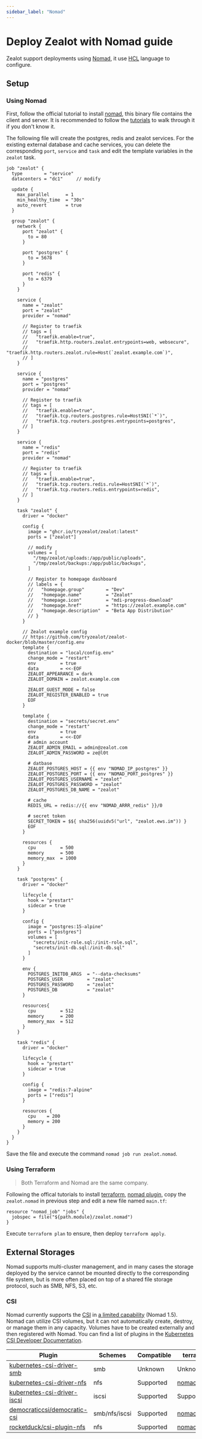 ```yaml
---
sidebar_label: "Nomad"
---
```


# Deploy Zealot with Nomad guide

Zealot support deployments using [Nomad](https://www.nomadproject.io/), it use [HCL](https://developer.hashicorp.com/nomad/docs/job-specification/hcl2) language to configure.

## Setup

### Using Nomad

First, follow the official tutorial to install [nomad](https://developer.hashicorp.com/nomad/docs/install), this binary file contains the client and server. It is recommended to follow the [tutorials](https://developer.hashicorp.com/nomad/tutorials/get-started) to walk through it if you don't know it.

The following file will create the postgres, redis and zealot services.
For the existing external database and cache services,
you can delete the corresponding `port`, `service` and `task` and edit the template variables in the `zealot` task.

```hcl title="zealot.nomad"
job "zealot" {
  type        = "service"
  datacenters = "dc1"     // modify

  update {
    max_parallel      = 1
    min_healthy_time  = "30s"
    auto_revert       = true
  }

  group "zealot" {
    network {
      port "zealot" {
        to = 80
      }

      port "postgres" {
        to = 5678
      }

      port "redis" {
        to = 6379
      }
    }

    service {
      name = "zealot"
      port = "zealot"
      provider = "nomad"

      // Register to traefik
      // tags = [
      //   "traefik.enable=true",
      //   "traefik.http.routers.zealot.entrypoints=web, websecure",
      //   "traefik.http.routers.zealot.rule=Host(`zealot.example.com`)",
      // ]
    }

    service {
      name = "postgres"
      port = "postgres"
      provider = "nomad"

      // Register to traefik
      // tags = [
      //   "traefik.enable=true",
      //   "traefik.tcp.routers.postgres.rule=HostSNI(`*`)",
      //   "traefik.tcp.routers.postgres.entrypoints=postgres",
      // ]
    }

    service {
      name = "redis"
      port = "redis"
      provider = "nomad"

      // Register to traefik
      // tags = [
      //   "traefik.enable=true",
      //   "traefik.tcp.routers.redis.rule=HostSNI(`*`)",
      //   "traefik.tcp.routers.redis.entrypoints=redis",
      // ]
    }

    task "zealot" {
      driver = "docker"

      config {
        image = "ghcr.io/tryzealot/zealot:latest"
        ports = ["zealot"]

        // modify
        volumes = [
          "/tmp/zealot/uploads:/app/public/uploads",
          "/tmp/zealot/backups:/app/public/backups",
        ]

        // Register to homepage dashboard
        // labels = {
        //   "homepage.group"        = "Dev"
        //   "homepage.name"         = "Zealot"
        //   "homepage.icon"         = "mdi-progress-download"
        //   "homepage.href"         = "https://zealot.example.com"
        //   "homepage.description"  = "Beta App Distribution"
        // }
      }

      // Zealot example config
      // https://github.com/tryzealot/zealot-docker/blob/master/config.env
      template {
        destination = "local/config.env"
        change_mode = "restart"
        env         = true
        data        = <<-EOF
        ZEALOT_APPEARANCE = dark
        ZEALOT_DOMAIN = zealot.example.com

        ZEALOT_GUEST_MODE = false
        ZEALOT_REGISTER_ENABLED = true
        EOF
      }

      template {
        destination = "secrets/secret.env"
        change_mode = "restart"
        env         = true
        data        = <<-EOF
        # admin account
        ZEALOT_ADMIN_EMAIL = admin@zealot.com
        ZEALOT_ADMIN_PASSWORD = ze@l0t

        # datbase
        ZEALOT_POSTGRES_HOST = {{ env "NOMAD_IP_postgres" }}
        ZEALOT_POSTGRES_PORT = {{ env "NOMAD_PORT_postgres" }}
        ZEALOT_POSTGRES_USERNAME = "zealot"
        ZEALOT_POSTGRES_PASSWORD = "zealot"
        ZEALOT_POSTGRES_DB_NAME = "zealot"

        # cache
        REDIS_URL = redis://{{ env "NOMAD_ARRR_redis" }}/0

        # secret token
        SECRET_TOKEN = $${ sha256(uuidv5("url", "zealot.ews.im")) }
        EOF
      }

      resources {
        cpu         = 500
        memory      = 500
        memory_max  = 1000
      }
    }

    task "postgres" {
      driver = "docker"

      lifecycle {
        hook = "prestart"
        sidecar = true
      }

      config {
        image = "postgres:15-alpine"
        ports = ["postgres"]
        volumes = [
          "secrets/init-role.sql:/init-role.sql",
          "secrets/init-db.sql:/init-db.sql"
        ]
      }

      env {
        POSTGRES_INITDB_ARGS  = "--data-checksums"
        POSTGRES_USER         = "zealot"
        POSTGRES_PASSWORD     = "zealot"
        POSTGRES_DB           = "zealot"
      }

      resources{
        cpu         = 512
        memory      = 200
        memory_max  = 512
      }
    }

    task "redis" {
      driver = "docker"

      lifecycle {
        hook = "prestart"
        sidecar = true
      }

      config {
        image = "redis:7-alpine"
        ports = ["redis"]
      }

      resources {
        cpu    = 200
        memory = 200
      }
    }
  }
}
```

Save the file and execute the command `nomad job run zealot.nomad`.

### Using Terraform

> Both Terraform and Nomad are the same company.

Following the offical tutorials to install [terraform](https://www.terraform.io/), [nomad plugin](https://registry.terraform.io/providers/hashicorp/nomad/),
copy the `zealot.nomad` in previous step and edit a new file named `main.tf`:


```hcl
resource "nomad_job" "jobs" {
  jobspec = file("${path.module}/zealot.nomad")
}
```

Execute `terraform plan` to ensure, then deploy `terraform apply`.

## External Storages

Nomad supports multi-cluster management, and in many cases the storage deployed by the service cannot be mounted directly to the corresponding file system, but is more often placed on top of a shared file storage protocol, such as SMB, NFS, S3, etc.

### CSI

Nomad currently supports the [CSI](https://developer.hashicorp.com/nomad/tutorials/stateful-workloads/stateful-workloads-csi-volumes) in [a limited capability](https://github.com/democratic-csi/democratic-csi/blob/master/docs/nomad.md) (Nomad 1.5).
Nomad can utilize CSI volumes, but it can not automatically create, destroy, or manage them in any capacity. Volumes have to be created externally and then registered with Nomad.
You can find a list of plugins in the [Kubernetes CSI Developer Documentation](https://kubernetes-csi.github.io/docs/drivers.html).

Plugin | Schemes | Compatible | terraform nomad resource
---|---|---|---
[kubernetes-csi-driver-smb](https://github.com/kubernetes-csi/csi-driver-smb) | smb | Unknown | Unknown
[kubernetes-csi-driver-nfs](https://github.com/kubernetes-csi/csi-driver-nfs) | nfs | Supported | [nomad_csi_volume_registration](https://registry.terraform.io/providers/hashicorp/nomad/latest/docs/resources/csi_volume_registration)
[kubernetes-csi-driver-iscsi](https://github.com/kubernetes-csi/csi-driver-iscsi) | iscsi | Supported | Supported
[democraticcsi/democratic-csi](https://github.com/democratic-csi/democratic-csi) | smb/nfs/iscsi | Supported | [nomad_csi_volume](https://registry.terraform.io/providers/hashicorp/nomad/latest/docs/resources/csi_volume)
[rocketduck/csi-plugin-nfs](https://gitlab.com/rocketduck/csi-plugin-nfs) | nfs | Supported | [nomad_csi_volume](https://registry.terraform.io/providers/hashicorp/nomad/latest/docs/resources/csi_volume)
